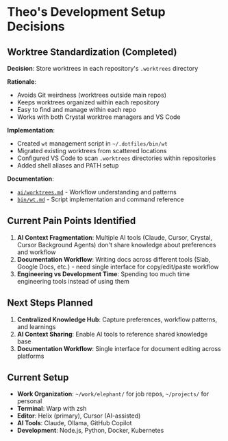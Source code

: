# Theo's Development Setup Decisions

## Worktree Standardization (Completed)

**Decision**: Store worktrees in each repository's `.worktrees` directory

**Rationale**: 
- Avoids Git weirdness (worktrees outside main repos)
- Keeps worktrees organized within each repository
- Easy to find and manage within each repo
- Works with both Crystal worktree managers and VS Code

**Implementation**:
- Created `wt` management script in `~/.dotfiles/bin/wt`
- Migrated existing worktrees from scattered locations
- Configured VS Code to scan `.worktrees` directories within repositories
- Added shell aliases and PATH setup

**Documentation**: 
- [`ai/worktrees.md`](ai/worktrees.md) - Workflow understanding and patterns
- [`bin/wt.md`](bin/wt.md) - Script implementation and command reference

## Current Pain Points Identified

1. **AI Context Fragmentation**: Multiple AI tools (Claude, Cursor, Crystal, Cursor Background Agents) don't share knowledge about preferences and workflow
2. **Documentation Workflow**: Writing docs across different tools (Slab, Google Docs, etc.) - need single interface for copy/edit/paste workflow
3. **Engineering vs Development Time**: Spending too much time engineering tools instead of using them

## Next Steps Planned

1. **Centralized Knowledge Hub**: Capture preferences, workflow patterns, and learnings
2. **AI Context Sharing**: Enable AI tools to reference shared knowledge base
3. **Documentation Workflow**: Single interface for document editing across platforms

## Current Setup

- **Work Organization**: `~/work/elephant/` for job repos, `~/projects/` for personal
- **Terminal**: Warp with zsh
- **Editor**: Helix (primary), Cursor (AI-assisted)
- **AI Tools**: Claude, Ollama, GitHub Copilot
- **Development**: Node.js, Python, Docker, Kubernetes

